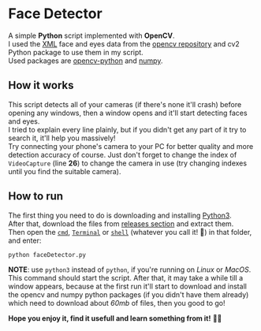 # Face Detector
A simple **Python** script implemented with **OpenCV**.\
I used the [XML](https://en.wikipedia.org/wiki/XML) face and eyes data from the [opencv repository](https://github.com/opencv/opencv) and cv2 Python package to use them in my script.\
Used packages are [opencv-python](https://pypi.org/project/opencv-python) and [numpy](https://pypi.org/project/numpy).

## How it works
This script detects all of your cameras (if there's none it'll crash) before opening any windows, then a window opens and it'll start detecting faces and eyes.\
I tried to explain every line plainly, but if you didn't get any part of it try to search it, it'll help you massively!\
Try connecting your phone's camera to your PC for better quality and more detection accuracy of course. Just don't forget to change the index of `VideoCapture` (line **26**) to change the camera in use (try changing indexes until you find the suitable camera).

## How to run
The first thing you need to do is downloading and installing [Python3](https://www.python.org).\
After that, download the files from [releases section](https://github.com/mehrshaad/Face_Detector/releases) and extract them.\
Then open the [`cmd`](https://en.wikipedia.org/wiki/Cmd.exe), [`Terminal`](https://en.wikipedia.org/wiki/Terminal_(macOS)) or [`shell`](https://en.wikipedia.org/wiki/Unix_shell) (whatever you call it! 🙂) in that folder, and enter:
```sh
python faceDetector.py
```
**NOTE**: use `python3` instead of `python`, if you're running on *Linux* or *MacOS*.\
This command should start the script. After that, it may take a while till a window appears, because at the first run it'll start to download and install the opencv and numpy python packages (if you didn't have them already) which need to download about *60mb* of files, then you good to go!

**Hope you enjoy it, find it usefull and learn something from it!** 👍🏼
